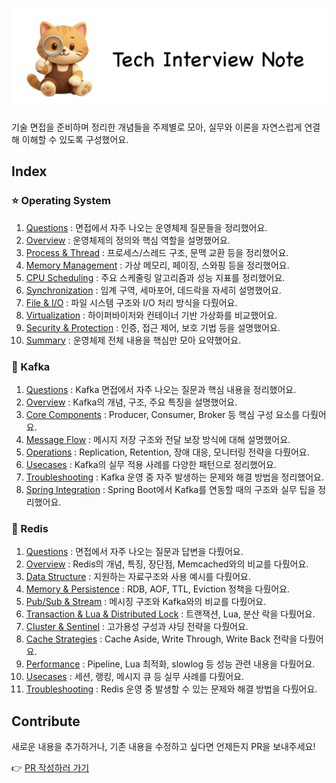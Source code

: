 ![image](images/image.png)

기술 면접을 준비하며 정리한 개념들을 주제별로 모아, 실무와 이론을 자연스럽게 연결해 이해할 수 있도록 구성했어요.

## Index

### ⭐️ Operating System

1. [Questions](./docs/os/00_questions.md) : 면접에서 자주 나오는 운영체제 질문들을 정리했어요.
2. [Overview](./docs/os/01_overview.md) : 운영체제의 정의와 핵심 역할을 설명했어요.
3. [Process & Thread](./docs/os/02_process_and_thread.md) : 프로세스/스레드 구조, 문맥 교환 등을 정리했어요.
4. [Memory Management](./docs/os/03_memory_management.md) : 가상 메모리, 페이징, 스와핑 등을 정리했어요.
5. [CPU Scheduling](./docs/os/04_cpu_scheduling.md) : 주요 스케줄링 알고리즘과 성능 지표를 정리했어요.
6. [Synchronization](./docs/os/05_synchronization.md) : 임계 구역, 세마포어, 데드락을 자세히 설명했어요.
7. [File & I/O](./docs/os/06_file_and_io.md) : 파일 시스템 구조와 I/O 처리 방식을 다뤘어요.
8. [Virtualization](./docs/os/07_virtualization.md) : 하이퍼바이저와 컨테이너 기반 가상화를 비교했어요.
9. [Security & Protection](./docs/os/08_security_and_protection.md) : 인증, 접근 제어, 보호 기법 등을 설명했어요.
10. [Summary](./docs/os/09_summary.md) : 운영체제 전체 내용을 핵심만 모아 요약했어요.

### 💎 Kafka

1. [Questions](./docs/kafka/00_questions.md) : Kafka 면접에서 자주 나오는 질문과 핵심 내용을 정리했어요.
2. [Overview](./docs/kafka/01_overview.md) : Kafka의 개념, 구조, 주요 특징을 설명했어요.
3. [Core Components](./docs/kafka/02_core_components.md) : Producer, Consumer, Broker 등 핵심 구성 요소를 다뤘어요.
4. [Message Flow](./docs/kafka/03_message_flow.md) : 메시지 저장 구조와 전달 보장 방식에 대해 설명했어요.
5. [Operations](./docs/kafka/04_operations.md) : Replication, Retention, 장애 대응, 모니터링 전략을 다뤘어요.
6. [Usecases](./docs/kafka/05_usecases.md) : Kafka의 실무 적용 사례를 다양한 패턴으로 정리했어요.
7. [Troubleshooting](./docs/kafka/06_troubleshooting.md) : Kafka 운영 중 자주 발생하는 문제와 해결 방법을 정리했어요.
8. [Spring Integration](./docs/kafka/07_spring_integration.md) : Spring Boot에서 Kafka를 연동할 때의 구조와 실무 팁을 정리했어요.

### 💎 Redis

1. [Questions](./docs/redis/00_questions.md) : 면접에서 자주 나오는 질문과 답변을 다뤘어요.
2. [Overview](./docs/redis/01_overview.md) : Redis의 개념, 특징, 장단점, Memcached와의 비교를 다뤘어요.
3. [Data Structure](./docs/redis/02_data_structures.md) : 지원하는 자료구조와 사용 예시를 다뤘어요.
4. [Memory & Persistence](./docs/redis/03_memory_and_persistence.md) : RDB, AOF, TTL, Eviction 정책을 다뤘어요.
5. [Pub/Sub & Stream](./docs/redis/04_pubsub_stream.md) : 메시징 구조와 Kafka와의 비교를 다뤘어요.
6. [Transaction & Lua & Distributed Lock](./docs/redis/05_transaction_lua_lock.md) : 트랜잭션, Lua, 분산 락을 다뤘어요.
7. [Cluster & Sentinel](./docs/redis/06_cluster_and_sentinel.md) : 고가용성 구성과 샤딩 전략을 다뤘어요.
8. [Cache Strategies](./docs/redis/07_cache_strategies.md) : Cache Aside, Write Through, Write Back 전략을 다뤘어요.
9. [Performance](./docs/redis/08_performance.md) : Pipeline, Lua 최적화, slowlog 등 성능 관련 내용을 다뤘어요.
10. [Usecases](./docs/redis/09_usecases.md) : 세션, 랭킹, 메시지 큐 등 실무 사례를 다뤘어요.
11. [Troubleshooting](./docs/redis/10_troubleshooting.md) : Redis 운영 중 발생할 수 있는 문제와 해결 방법을 다뤘어요.

## Contribute

새로운 내용을 추가하거나, 기존 내용을 수정하고 싶다면 언제든지 PR을 보내주세요!

👉 [PR 작성하러 가기](https://github.com/himitery/tech-interview-notes/compare)

